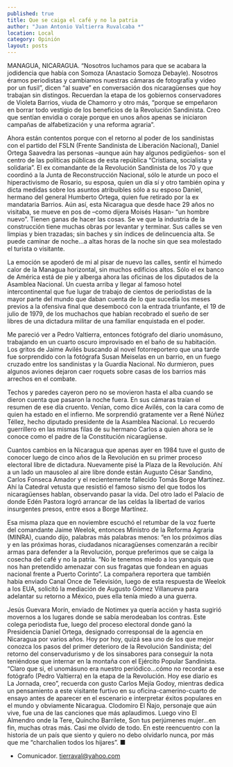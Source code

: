 ```yaml
---
published: true
title: Que se caiga el café y no la patria
author: "Juan Antonio Valtierra Ruvalcaba *"
location: Local
category: Opinión
layout: posts
---
```


MANAGUA, NICARAGUA. “Nosotros luchamos para que se acabara la jodidencia que había con Somoza (Anastacio Somoza Debayle). Nosotros éramos periodistas y cambiamos nuestras cámaras de fotografía y video por un fusil”, dicen “al suave” en conversación dos nicaragüenses que hoy trabajan sin distingos.
Recuerdan la etapa de los gobiernos conservadores de Violeta Barrios, viuda de Chamorro y otro más, “porque se empeñaron en borrar todo vestigio de los beneficios de la Revolución Sandinista. Creo que sentían envidia o coraje porque en unos años apenas se iniciaron campañas de alfabetización y una reforma agraria”.

Ahora están contentos porque con el retorno al poder de los sandinistas con el partido del FSLN (Frente Sandinista de Liberación Nacional), Daniel Ortega Saavedra las personas –aunque aún hay algunos pedigüeños- son el centro de las políticas públicas de esta república “Cristiana, socialista y solidaria”.
El ex comandante de la Revolución Sandinista de los 70 y que coordinó a la Junta de Reconstrucción Nacional, sólo le aturde un poco el hiperactivismo de Rosario, su esposa, quien un día sí y otro también opina y dicta medidas sobre los asuntos atribuibles sólo a su esposo Daniel, hermano del general Humberto Ortega, quien fue retirado por la ex mandataria Barrios.
Aún así, esta Nicaragua que desde hace 29 años no visitaba, se mueve en pos de –como dijera Moisés Hasan- “un hombre nuevo”. Tienen ganas de hacer las cosas. Se ve que la industria de la construcción tiene muchas obras por levantar y terminar. Sus calles se ven limpias y bien trazadas; sin baches y sin índices de delincuencia alta. Se puede caminar de noche…a altas horas de la noche sin que sea molestado el turista o visitante.

La emoción se apoderó de mi al pisar de nuevo las calles, sentir el húmedo calor de la Managua horizontal, sin muchos edificios altos. Sólo el ex banco de América está de pie y alberga ahora las oficinas de los diputados de la Asamblea Nacional.
Un cuesta arriba y llegar al famoso hotel intercontinental que fue lugar de trabajo de cientos de periodistas de la mayor parte del mundo que daban cuenta de lo que sucedía los meses previos a la ofensiva final que desembocó con la entrada triunfante, el 19 de julio de 1979, de los muchachos que habían recobrado el sueño de ser libres de una dictadura militar de una familiar enquistada en el poder.

Me pareció ver a Pedro Valtierra, entonces fotógrafo del diario unomásuno, trabajando en un cuarto oscuro improvisado en el baño de su habitación. Los gritos de Jaime Avilés buscando al novel fotorreportero que una tarde fue sorprendido con la fotógrafa Susan Meiselas en un barrio, en un fuego cruzado entre los sandinistas y la Guardia Nacional. No durmieron, pues algunos aviones dejaron caer roquets sobre casas de los barrios más arrechos en el combate.

Techos y paredes cayeron pero no se movieron hasta el alba cuando se dieron cuenta que pasaron la noche fuera.
En sus cámaras traían el resumen de ese día cruento. Venían, como dice Avilés, con la cara como de quien ha estado en el infierno. 
Me sorprendió gratamente ver a René Núñez Téllez, hecho diputado presidente de la Asamblea Nacional. Lo recuerdo guerrillero en las mismas filas de su hermano Carlos a quien ahora se le conoce como el padre de la Constitución nicaragüense.

Cuantos cambios en la Nicaragua que apenas ayer en 1984 tuve el gusto de conocer luego de cinco años de la Revolución en su primer proceso electoral libre de dictadura.
Nuevamente pisé la Plaza de la Revolución. Ahí a un lado un mausoleo al aire libre donde están Augusto César Sandino, Carlos Fonseca Amador y el recientemente fallecido Tomás Borge Martínez. Ahí la Catedral vetusta que resistió el famoso sismo del que todos los nicaragüenses hablan, observando pasar la vida. Del otro lado el Palacio de donde Edén Pastora logró arrancar de las celdas la libertad de varios insurgentes presos, entre esos a Borge Martínez.

Esa misma plaza que en noviembre escuchó el retumbar de la voz fuerte del comandante Jaime Weelok, entonces Ministro de la Reforma Agraria (MINRA), cuando dijo, palabras más palabras menos: “en los próximos días y en las próximas horas, ciudadanos nicaragüenses comenzarán a recibir armas para defender a la Revolución, porque preferimos que se caiga la cosecha del café y no la patria.
“No le tenemos miedo a los yanquis que nos han pretendido amenazar con sus fragatas que fondean en aguas nacional frente a Puerto Corinto”.
La compañera reportera que también había enviado Canal Once de Televisión, luego de esta respuesta de Weelok a los EUA, solicitó la mediación de Augusto Gómez Villanueva para adelantar su retorno a México, pues ella tenía miedo a una guerra.

Jesús Guevara Morín, enviado de Notimex ya quería acción y hasta sugirió movernos a los lugares donde se sabía merodeaban los contras. Este colega periodista fue, luego del proceso electoral donde ganó la Presidencia Daniel Ortega, designado corresponsal de la agencia en Nicaragua por varios años.
Hoy por hoy, quizá sea uno de los que mejor conozca los pasos del primer deterioro de la Revolución Sandinista; del retorno del conservadurismo y de los sinsabores para conseguir la nota teniéndose que internar en la montaña con el Ejército Popular Sandinista.
“Claro que si, el unomásuno era nuestro periódico…cómo no recordar a ese fotógrafo (Pedro Valtierra) en la etapa de la Revolución. Hoy ese diario es La Jornada, creo”, recuerda con gusto Carlos Mejía Godoy, mientras dedica un pensamiento a este visitante furtivo en su oficina-camerino-cuarto de ensayo antes de aparecer en el escenario e interpretar éxitos populares en el mundo y obviamente Nicaragua.
Clodomiro El Ñajo, personaje que aún vive, fue una de las canciones que más aplaudimos. Luego vino El Almendro onde la Tere, Quincho Barrilete, Son tus perjúmenes mujer…en fin, muchas otras más.
Casi me olvido de todo. En este reencuentro con la historia de un país que siento y quiero no debo olvidarlo nunca, por más que me “charchalien todos los hijares”. ■

* Comunicador. tierraval@yahoo.com
